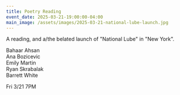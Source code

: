 ```yaml
---
title: Poetry Reading
event_date: 2025-03-21-19:00:00-04:00
main_image: /assets/images/2025-03-21-national-lube-launch.jpg
---
```


A reading, and a/the belated launch of "National Lube" in "New York".

Bahaar Ahsan<br>
Ana Bozicevic<br>
Emily Martin<br>
Ryan Skrabalak<br>
Barrett White

Fri 3/21 7PM

